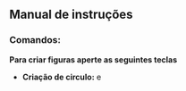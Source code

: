 ## Manual de instruções
### Comandos:
**Para criar figuras aperte as seguintes teclas**
* **Criação de circulo:** e
